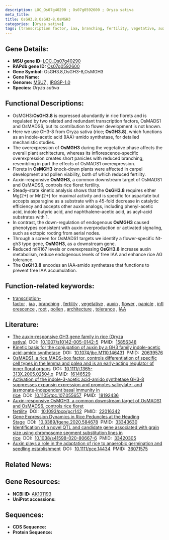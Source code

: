 ```yaml
---
description: LOC_Os07g40290 ; Os07g0592600 ; Oryza sativa
meta_title:
title: OsGH3.8,OsGH3-8,OsMGH3
categories: [Oryza sativa]
tags: [transcription factor, iaa, branching, fertility, vegetative, auxin, flower, panicle, inflorescence, root, pollen, architecture, tolerance, IAA]
---
```


## Gene Details:
- **MSU gene ID:** [LOC_Os07g40290](http://rice.uga.edu/cgi-bin/ORF_infopage.cgi?orf=LOC_Os07g40290)  
- **RAPdb gene ID:** [Os07g0592600](https://rapdb.dna.affrc.go.jp/locus/?name=Os07g0592600)  
- **Gene Symbol:** OsGH3.8,OsGH3-8,OsMGH3
- **Gene Name:**
- **Genome:**  [MSU7](http://rice.uga.edu/)&nbsp;,&nbsp;[IRGSP-1.0](https://rapdb.dna.affrc.go.jp/download/irgsp1.html)
- **Species:** *Oryza sativa*

## Functional Descriptions:
   - OsMGH3/**OsGH3.8** is expressed abundantly in rice florets and is regulated by two related and redundant transcription factors, OsMADS1 and OsMADS6, but its contribution to flower development is not known.
   - Here we use GH3-8 from Oryza sativa (rice; **OsGH3.8**), which functions as an indole-acetic acid (IAA)-amido synthetase, for detailed mechanistic studies.
   - The overexpression of **OsMGH3** during the vegetative phase affects the overall plant architecture, whereas its inflorescence-specific overexpression creates short panicles with reduced branching, resembling in part the effects of OsMADS1 overexpression.
   - Florets in **OsMGH3** knock-down plants were affected in carpel development and pollen viability, both of which reduced fertility.
   - Auxin-responsive **OsMGH3**, a common downstream target of OsMADS1 and OsMADS6, controls rice floret fertility.
   - Steady-state kinetic analysis shows that the **OsGH3.8** requires either Mg(2+) or Mn(2+) for maximal activity and is specific for aspartate but accepts asparagine as a substrate with a 45-fold decrease in catalytic efficiency and accepts other auxin analogs, including phenyl-acetic acid, indole butyric acid, and naphthalene-acetic acid, as acyl-acid substrates with 1.
   - In contrast, the down-regulation of endogenous **OsMGH3** caused phenotypes consistent with auxin overproduction or activated signaling, such as ectopic rooting from aerial nodes.
   - Through a screen for OsMADS1 targets we identify a flower-specific Nt-gh3 type gene, **OsMGH3**, as a downstream gene.
   - Reduced miR167 levels or overexpressing **OsGH3.8** increase auxin metabolism, reduce endogenous levels of free IAA and enhance rice AG tolerance.
   - The **OsGH3.8** encodes an IAA-amido synthetase that functions to prevent free IAA accumulation.

## Function-related keywords:
   - [transcription-factor](/tags/transcription-factor/)&nbsp;,&nbsp;[iaa](/tags/iaa/)&nbsp;,&nbsp;[branching](/tags/branching/)&nbsp;,&nbsp;[fertility](/tags/fertility/)&nbsp;,&nbsp;[vegetative](/tags/vegetative/)&nbsp;,&nbsp;[auxin](/tags/auxin/)&nbsp;,&nbsp;[flower](/tags/flower/)&nbsp;,&nbsp;[panicle](/tags/panicle/)&nbsp;,&nbsp;[inflorescence](/tags/inflorescence/)&nbsp;,&nbsp;[root](/tags/root/)&nbsp;,&nbsp;[pollen](/tags/pollen/)&nbsp;,&nbsp;[architecture](/tags/architecture/)&nbsp;,&nbsp;[tolerance](/tags/tolerance/)&nbsp;,&nbsp;[IAA](/tags/IAA/)

## Literature:
   - [The auxin-responsive GH3 gene family in rice (Oryza sativa)](https://www.doi.org/10.1007/s10142-005-0142-5)&nbsp;&nbsp;DOI:&nbsp;&nbsp;[10.1007/s10142-005-0142-5](https://www.doi.org/10.1007/s10142-005-0142-5)&nbsp;&nbsp;PMID:&nbsp;&nbsp;[15856348](https://pubmed.ncbi.nlm.nih.gov/15856348/)
   - [Kinetic basis for the conjugation of auxin by a GH3 family indole-acetic acid-amido synthetase](https://www.doi.org/10.1074/jbc.M110.146431)&nbsp;&nbsp;DOI:&nbsp;&nbsp;[10.1074/jbc.M110.146431](https://www.doi.org/10.1074/jbc.M110.146431)&nbsp;&nbsp;PMID:&nbsp;&nbsp;[20639576](https://pubmed.ncbi.nlm.nih.gov/20639576/)
   - [OsMADS1, a rice MADS-box factor, controls differentiation of specific cell types in the lemma and palea and is an early-acting regulator of inner floral organs](https://www.doi.org/10.1111/j.1365-313X.2005.02504.x)&nbsp;&nbsp;DOI:&nbsp;&nbsp;[10.1111/j.1365-313X.2005.02504.x](https://www.doi.org/10.1111/j.1365-313X.2005.02504.x)&nbsp;&nbsp;PMID:&nbsp;&nbsp;[16146529](https://pubmed.ncbi.nlm.nih.gov/16146529/)
   - [Activation of the indole-3-acetic acid-amido synthetase GH3-8 suppresses expansin expression and promotes salicylate- and jasmonate-independent basal immunity in rice](https://www.doi.org/10.1105/tpc.107.055657)&nbsp;&nbsp;DOI:&nbsp;&nbsp;[10.1105/tpc.107.055657](https://www.doi.org/10.1105/tpc.107.055657)&nbsp;&nbsp;PMID:&nbsp;&nbsp;[18192436](https://pubmed.ncbi.nlm.nih.gov/18192436/)
   - [Auxin-responsive OsMGH3, a common downstream target of OsMADS1 and OsMADS6, controls rice floret fertility](https://www.doi.org/10.1093/pcp/pcr142)&nbsp;&nbsp;DOI:&nbsp;&nbsp;[10.1093/pcp/pcr142](https://www.doi.org/10.1093/pcp/pcr142)&nbsp;&nbsp;PMID:&nbsp;&nbsp;[22016342](https://pubmed.ncbi.nlm.nih.gov/22016342/)
   - [Gene Expression Dynamics in Rice Peduncles at the Heading Stage](https://www.doi.org/10.3389/fgene.2020.584678)&nbsp;&nbsp;DOI:&nbsp;&nbsp;[10.3389/fgene.2020.584678](https://www.doi.org/10.3389/fgene.2020.584678)&nbsp;&nbsp;PMID:&nbsp;&nbsp;[33343630](https://pubmed.ncbi.nlm.nih.gov/33343630/)
   - [Identification of a novel QTL and candidate gene associated with grain size using chromosome segment substitution lines in rice](https://www.doi.org/10.1038/s41598-020-80667-6)&nbsp;&nbsp;DOI:&nbsp;&nbsp;[10.1038/s41598-020-80667-6](https://www.doi.org/10.1038/s41598-020-80667-6)&nbsp;&nbsp;PMID:&nbsp;&nbsp;[33420305](https://pubmed.ncbi.nlm.nih.gov/33420305/)
   - [Auxin plays a role in the adaptation of rice to anaerobic germination and seedling establishment](https://www.doi.org/10.1111/pce.14434)&nbsp;&nbsp;DOI:&nbsp;&nbsp;[10.1111/pce.14434](https://www.doi.org/10.1111/pce.14434)&nbsp;&nbsp;PMID:&nbsp;&nbsp;[36071575](https://pubmed.ncbi.nlm.nih.gov/36071575/)

## Related News:

## Gene Resources:
- **NCBI ID:**  [AK101193](http://www.ncbi.nlm.nih.gov/nuccore/AK101193)
- **UniProt accessions:** [](https://www.uniprot.org/uniprotkb//entry)

## Sequences:
- **CDS Sequence:**
- **Protein Sequence:**
